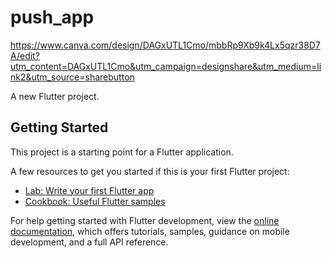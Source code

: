 # push_app

https://www.canva.com/design/DAGxUTL1Cmo/mbbRp9Xb9k4Lx5qzr38D7A/edit?utm_content=DAGxUTL1Cmo&utm_campaign=designshare&utm_medium=link2&utm_source=sharebutton



A new Flutter project.

## Getting Started

This project is a starting point for a Flutter application.

A few resources to get you started if this is your first Flutter project:

- [Lab: Write your first Flutter app](https://docs.flutter.dev/get-started/codelab)
- [Cookbook: Useful Flutter samples](https://docs.flutter.dev/cookbook)

For help getting started with Flutter development, view the
[online documentation](https://docs.flutter.dev/), which offers tutorials,
samples, guidance on mobile development, and a full API reference.
